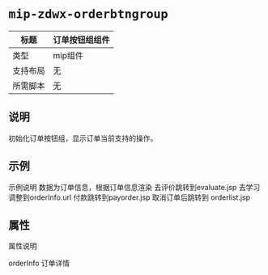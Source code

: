 # `mip-zdwx-orderbtngroup`

标题|订单按钮组组件
----|----
类型|mip组件
支持布局|无
所需脚本|无

## 说明

初始化订单按钮组，显示订单当前支持的操作。

## 示例

示例说明
<mip-data>
    <script type="application/json">
        {
            "orderInfo": {
                "evaluate":0,
                "payStatus":1
            }
        }
    </script>
</mip-data>
<mip-zdwx-orderbtngroup
    m-bind:order-info="orderInfo">
</mip-zdwx-orderbtngroup>
数据为订单信息，根据订单信息渲染
去评价跳转到evaluate.jsp
去学习调整到orderInfo.url
付款跳转到payorder.jsp
取消订单后跳转到 orderlist.jsp

## 属性

属性说明

orderInfo 订单详情
